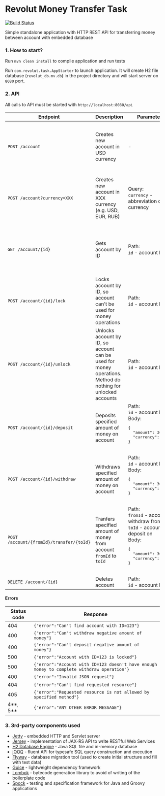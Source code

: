 # Revolut Money Transfer Task #   
[![Build Status](https://travis-ci.com/ankulikov/revolut-money-transfer-test.svg?branch=master)](https://travis-ci.com/ankulikov/revolut-money-transfer-test)

Simple standalone application with HTTP REST API for transferring money between account with embedded database
### 1. How to start? ###
Run `mvn clean install` to compile application and run tests
 
Run `com.revolut.task.AppStarter` to launch application. It will create H2 file database (`revolut_db.mv.db`) in the project directory and 
will start server on `8080` port.  
### 2. API ###
All calls to API must be started with `http://localhost:8080/api`
                                                        
<table>
<thead>
<tr>
<th>Endpoint</th>
<th>Description</th>
<th>Parameters</th>
<th>Success Response</th>
</tr>
</thead>
<tbody>
<tr>
	<td><code>POST /account</code></td>
	<td>Creates new account in USD currency</td>
	<td>-</td>
	<td>
      <pre>
{
 "id": ACCOUNT_ID,
 "locked": false,
 "balance": {
   "amount": 0,
   "currency": "USD"
 }
}
	  </pre>
    </td>
</tr>
<tr>
	<td><code>POST /account?currency=XXX</code></td>
	<td>Creates new account in XXX currency (e.g. USD, EUR, RUB)</td>
    <td>Query:<br/><code>currency</code> - abbreviation of currency</td>
	<td>
      <pre>
{
  "id": ACCOUNT_ID,
  "locked": false,
  "balance": {
    "amount": 0,
    "currency": "XXX"
   }
}
	  </pre>
    </td>
</tr>
<tr>
	<td><code>GET /account/{id}</code></td>
	<td>Gets account by ID</td>
    <td>Path:<br/><code>id</code> - account ID</td>
	<td>
      <pre>
{
  "id": id,
  "locked": false,
  "balance": {
    "amount": 0,
    "currency": "USD"
   }
}
	  </pre>
    </td>
</tr>
<tr>
	<td><code>POST /account/{id}/lock</code></td>
	<td>Locks account by ID, so account can't be used for money operations</td>
    <td>Path:<br/><code>id</code> - account ID</td>
	<td>
      204 No Content
    </td>
</tr>
<tr>
	<td><code>POST /account/{id}/unlock</code></td>
	<td>Unlocks account by ID, so account can be used for money operations. Method do nothing for unlocked accounts</td>
    <td>Path:<br/><code>id</code> - account ID</td>
	<td>
      204 No Content
    </td>
</tr>
<tr>
	<td><code>POST /account/{id}/deposit</code></td>
	<td>Deposits specified amount of money on account</td>
    <td>
    	Path:<br/><code>id</code> - account ID<br/>
        Body:
        <pre>
{
  "amount": 30,
  "currency": "USD"
}
        </pre>
    </td>
	<td>
      204 No Content
    </td>
</tr>
<tr>
	<td><code>POST /account/{id}/withdraw</code></td>
	<td>Withdraws specified amount of money on account</td>
    <td>
    	Path:<br/><code>id</code> - account ID<br/>
        Body:
        <pre>
{
  "amount": 30,
  "currency": "RUB"
}
        </pre>
    </td>
	<td>
      204 No Content
    </td>
</tr>
<tr>
	<td><code>POST /account/{fromId}/transfer/{toId}</code></td>
    <td>Tranfers specified amount of money from account <code>fromId</code> to <code>toId</code></td>
    <td>
    	Path:<br/>
        <code>fromId</code> - account to withdraw from<br/>
        <code>toId</code> - account to deposit on<br/>
        Body:
        <pre>
{
  "amount": 30,
  "currency": "RUB"
}
        </pre>
    </td>
	<td>
      204 No Content
    </td>
</tr>
<tr>
	<td><code>DELETE /account/{id}</code></td>
	<td>Deletes account</td>
    <td>Path:<br/><code>id</code> - account ID</td>
	<td>
      204 No Content
    </td>
</tr>
</tbody></table>

#### Errors ####

<table>
<thead>
<tr>
<th>Status code</th>
<th>Response</th>
</tr>
</thead>
<tbody>
<tr>
  <td>404</td>
  <td><code>{"error":"Can't find account with ID=123"}</td>
</tr>
<tr>
  <td>400</td>
  <td><code>{"error":"Can't withdraw negative amount of money"}</td>
</tr>
<tr>
  <td>400</td>
  <td><code>{"error":"Can't deposit negative amount of money"}</td>
</tr>
<tr>
  <td>500</td>
  <td><code>{"error":"Account with ID=123 is locked"}</td>
</tr>
<tr>
  <td>500</td>
  <td><code>{"error":"Account with ID=123 doesn't have enough money to complete withdraw operation"}</td>
</tr>
<tr>
  <td>400</td>
  <td><code>{"error":"Invalid JSON request"}</td>
</tr>
<tr>
  <td>404</td>
  <td><code>{"error":"Can't find requested resource"}</td>
</tr>
<tr>
  <td>405</td>
  <td><code>{"error":"Requested resource is not allowed by specified method"}</td>
</tr>
<tr>
  <td>4**, 5**</td>
  <td><code>{"error":"ANY OTHER ERROR MESSAGE"}</td>
</tr>
</tbody>
</table>

### 3. 3rd-party components used ###
* [Jetty](https://www.eclipse.org/jetty/) - embedded HTTP and Servlet server
* [Jersey](https://jersey.github.io) - implementation of JAX-RS API to write RESTful Web Services
* [H2 Database Engine](http://www.h2database.com/html/main.html) - Java SQL file and in-memory database
* [jOOQ](https://www.jooq.org) -  fluent API for typesafe SQL query construction and execution
* [Flyway](https://flywaydb.org) - database migration tool (used to create initial structure and fill with test data)
* [Guice](https://github.com/google/guice) - lightweight dependency framework
* [Lombok](https://projectlombok.org) - bytecode generation library to avoid of writing of the boilerplate code
* [Spock](http://spockframework.org) - testing and specification framework for Java and Groovy applications